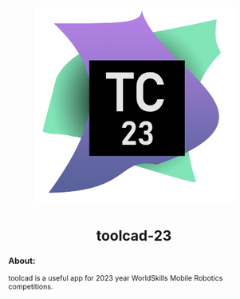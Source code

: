<p align="center">
  <a href="https://robocadsim.readthedocs.io/en/latest/index.html">
    <img src="https://raw.githubusercontent.com/CADindustries/container/main/logos/logo_tc23.png" alt="toolcad logo" width="400" height="400">
  </a>
</p>
<h1 align="center">toolcad-23</h1>

<h3>About:</h3>  
  
toolcad is a useful app for 2023 year WorldSkills Mobile Robotics competitions. 
